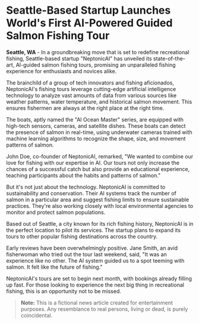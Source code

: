 # Seattle-Based Startup Launches World's First AI-Powered Guided Salmon Fishing Tour

**Seattle, WA** - In a groundbreaking move that is set to redefine recreational fishing, Seattle-based startup "NeptonicAI" has unveiled its state-of-the-art, AI-guided salmon fishing tours, promising an unparalleled fishing experience for enthusiasts and novices alike.

The brainchild of a group of tech innovators and fishing aficionados, NeptonicAI's fishing tours leverage cutting-edge artificial intelligence technology to analyze vast amounts of data from various sources like weather patterns, water temperature, and historical salmon movement. This ensures fishermen are always at the right place at the right time.

The boats, aptly named the "AI Ocean Master" series, are equipped with high-tech sensors, cameras, and satellite dishes. These boats can detect the presence of salmon in real-time, using underwater cameras trained with machine learning algorithms to recognize the shape, size, and movement patterns of salmon.

John Doe, co-founder of NeptonicAI, remarked, "We wanted to combine our love for fishing with our expertise in AI. Our tours not only increase the chances of a successful catch but also provide an educational experience, teaching participants about the habits and patterns of salmon."

But it's not just about the technology. NeptonicAI is committed to sustainability and conservation. Their AI systems track the number of salmon in a particular area and suggest fishing limits to ensure sustainable practices. They're also working closely with local environmental agencies to monitor and protect salmon populations.

Based out of Seattle, a city known for its rich fishing history, NeptonicAI is in the perfect location to pilot its services. The startup plans to expand its tours to other popular fishing destinations across the country.

Early reviews have been overwhelmingly positive. Jane Smith, an avid fisherwoman who tried out the tour last weekend, said, "It was an experience like no other. The AI system guided us to a spot teeming with salmon. It felt like the future of fishing."

NeptonicAI's tours are set to begin next month, with bookings already filling up fast. For those looking to experience the next big thing in recreational fishing, this is an opportunity not to be missed.

> **Note:** This is a fictional news article created for entertainment purposes. Any resemblance to real persons, living or dead, is purely coincidental.